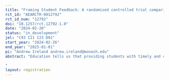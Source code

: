 ```yaml
---
title: "Framing Student Feedback: A randomised controlled trial comparing gain- and loss-framed personalised feedback on academic performance and engagement"
rct_id: "AEARCTR-0012792"
rct_id_num: "12792"
doi: "10.1257/rct.12792-1.0"
date: "2024-02-20"
status: "in_development"
jel: "C93 I21 I23 D91"
start_year: "2024-02-26"
end_year: "2025-01-01"
pi: "Andrew Ireland andrew.ireland@monash.edu"
abstract: "Education tells us that providing students with timely and constructive feedback is key to their learning. Behavioural science tells us that feedback that is personalised and aligns with students’ motivational styles, is more engaging and more likely to be acted on. In this research, we will apply these principles by sending ‘personalised’ progress emails to students throughout a semester, to ‘nudge’ them towards better quiz engagement and performance. The emails will be worded using loss vs gain framing (how much they have lost vs gained) to appeal to different motivational styles, and impact will be measured using learning analytics and quiz grades.
"
layout: registration
---
```


